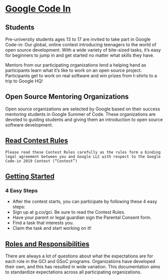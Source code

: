 # [Google Code In](https://codein.withgoogle.com/)
## Students
Pre-university students ages 13 to 17 are invited to take part in Google Code-in: Our global, online contest introducing teenagers to the world of open source development. With a wide variety of bite-sized tasks, it’s easy for beginners to jump in and get started no matter what skills they have.

Mentors from our participating organizations lend a helping hand as participants learn what it’s like to work on an open source project. Participants get to work on real software and win prizes from t-shirts to a trip to Google HQ!

## Open Source Mentoring Organizations
Open source organizations are selected by Google based on their success mentoring students in Google Summer of Code. These organizations are devoted to guiding students and giving them an introduction to open source software development.

## [Read Contest Rules](https://codein.withgoogle.com/student-terms/) 
```
Please read these Contest Rules carefully as the rules form a binding legal agreement between you and Google LLC with respect to the Google Code-in 2019 Contest (“Contest”)
```
## [Getting Started](https://developers.google.com/open-source/gci/resources/getting-started)

### 4 Easy Steps
* After the contest starts, you can participate by following these 4 easy steps:
* Sign up at g.co/gci. Be sure to read the Contest Rules.
* Have your parent or legal guardian sign the Parental Consent form.
* Find a task that interests you.
* Claim the task and start working on it!

## [Roles and Responsibilities](https://developers.google.com/open-source/gci/help/responsibilities)

There are always a lot of questions about what the expectations are for each role in the GCI and GSoC programs. Organizations have developed their own, and this has resulted in wide variation. This documentation aims to standardize expectations across all participating organizations.
